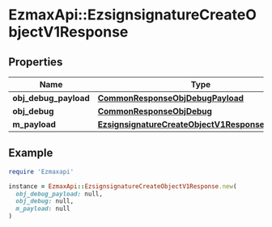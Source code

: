 # EzmaxApi::EzsignsignatureCreateObjectV1Response

## Properties

| Name | Type | Description | Notes |
| ---- | ---- | ----------- | ----- |
| **obj_debug_payload** | [**CommonResponseObjDebugPayload**](CommonResponseObjDebugPayload.md) |  |  |
| **obj_debug** | [**CommonResponseObjDebug**](CommonResponseObjDebug.md) |  | [optional] |
| **m_payload** | [**EzsignsignatureCreateObjectV1ResponseMPayload**](EzsignsignatureCreateObjectV1ResponseMPayload.md) |  |  |

## Example

```ruby
require 'Ezmaxapi'

instance = EzmaxApi::EzsignsignatureCreateObjectV1Response.new(
  obj_debug_payload: null,
  obj_debug: null,
  m_payload: null
)
```

